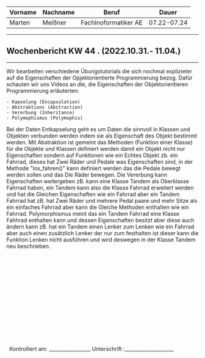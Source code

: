 #

| Vorname | Nachname | Beruf | Dauer |
|---|---|---|---|
|Marten| Meißner|FachInoformatiker AE|07.22-07.24|
---

## Wochenbericht KW 44 .  (2022.10.31.- 11.04.)

---

Wir bearbeiten verschiedene Übungstutorials die sich nochmal explizieter auf die Eigenschaften der Opjektorientierte Programmierung bezog.
Dafür schauten wir uns Videos an die, die Eigenschaften der Objektorientieren Programmierung erläuterten:

    - Kapselung (Encapsulation)
    - Abstraktions (Abstraction)
    - Vererbung (Inheritance)
    - Polymophismus (Polymophis)

Bei der Daten Entkapselung geht es um Daten die sinnvoll in Klassen und Objekten verbunden werden indem sie als Eigenschaft des Objekt bestimmt werden.
Mit Abstraktion ist gemeint das Methoden (Funktion einer Klasse) für die Objekte und Klassen definiert werden damit ein Objekt nicht nur Eigenschaften sondern auf Funktionen wie ein Echtes Objekt zb. ein Fahrrad, dieses hat Zwei Räder und Pedale was Eigenschaften sind, in der Methode "los_fahren()" kann definiert werden das die Pedale bewegt werden sollen und das Die Räder bewegen.
Die Vererbung kann Eigenschaften weitergeben zB. kann eine Klasse Tandem als Oberklasse Fahrrad haben, ein Tandem kann also die Klasse Fahrrad erweitert werden und hat die Gleichen Eigenschaften wie ein Fahrrad aber ein Tandem Fahrrad hat zB. hat Zwei Räder und mehrere Pedal paare und mehr Sitze als ein einfaches Fahrrad aber kann die Gleiche Methoden enthalten wie ein Fahrrad.
Polymorphismus meint das ein Tandem Fahrrad eine Klasse Fahhrad enthalten kann und dessen Eigenschaften besitzt aber diese auch ändern kann zB. hat ein Tandem einen Lenker zum Lenken wie ein Fahrrad aber auch einen zusätzlich Lenker der nur zum festhalten ist dieser kann die Funktion Lenken nicht ausführen und wird deswegen in der Klasse Tandem neu beschrieben.

&nbsp;
\
\
\
\
\
\
\
\
\
\
\
\
\
\
&nbsp;
Kontrolliert am: _________________  Unterschrift  :____________________
